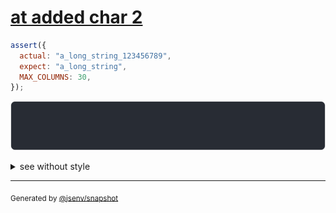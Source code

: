 # [at added char 2](../../max_columns.test.js#L27)

```js
assert({
  actual: "a_long_string_123456789",
  expect: "a_long_string",
  MAX_COLUMNS: 30,
});
```

![img](throw.svg)

<details>
  <summary>see without style</summary>

```console
AssertionError: actual and expect are different

actual: "a_long_string_12345"…
expect: "a_long_string"
```

</details>

---
<sub>
  Generated by <a href="https://github.com/jsenv/core/tree/main/packages/independent/snapshot">@jsenv/snapshot</a>
</sub>